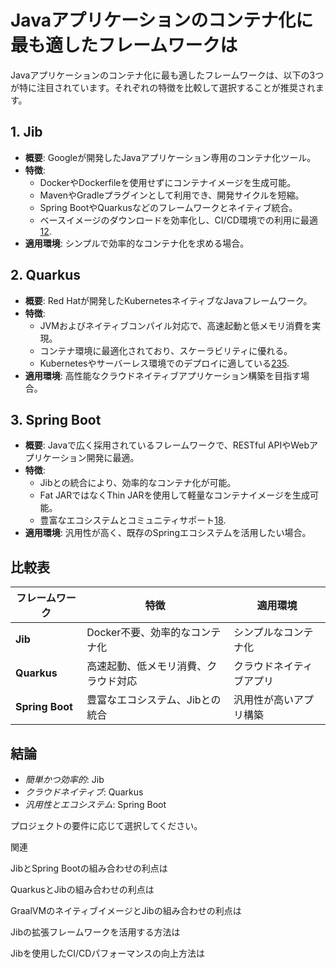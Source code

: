 # Javaアプリケーションのコンテナ化に最も適したフレームワークは



Javaアプリケーションのコンテナ化に最も適したフレームワークは、以下の3つが特に注目されています。それぞれの特徴を比較して選択することが推奨されます。

## **1. Jib**

- **概要**: Googleが開発したJavaアプリケーション専用のコンテナ化ツール。
- **特徴**:
  - DockerやDockerfileを使用せずにコンテナイメージを生成可能。
  - MavenやGradleプラグインとして利用でき、開発サイクルを短縮。
  - Spring BootやQuarkusなどのフレームワークとネイティブ統合。
  - ベースイメージのダウンロードを効率化し、CI/CD環境での利用に最適[1](https://cloud.google.com/blog/ja/products/application-development/using-jib-to-containerize-java-apps)[2](https://www.redhat.com/ja/topics/application-modernization/what-is-java-application-modernization).
- **適用環境**: シンプルで効率的なコンテナ化を求める場合。

## **2. Quarkus**

- **概要**: Red Hatが開発したKubernetesネイティブなJavaフレームワーク。
- **特徴**:
  - JVMおよびネイティブコンパイル対応で、高速起動と低メモリ消費を実現。
  - コンテナ環境に最適化されており、スケーラビリティに優れる。
  - Kubernetesやサーバーレス環境でのデプロイに適している[2](https://www.redhat.com/ja/topics/application-modernization/what-is-java-application-modernization)[3](https://www.publickey1.jp/blog/19/javaquarkusjavajavared_hat.html)[5](https://www.redhat.com/ja/topics/cloud-native-apps/what-is-quarkus).
- **適用環境**: 高性能なクラウドネイティブアプリケーション構築を目指す場合。

## **3. Spring Boot**

- **概要**: Javaで広く採用されているフレームワークで、RESTful APIやWebアプリケーション開発に最適。
- **特徴**:
  - Jibとの統合により、効率的なコンテナ化が可能。
  - Fat JARではなくThin JARを使用して軽量なコンテナイメージを生成可能。
  - 豊富なエコシステムとコミュニティサポート[1](https://cloud.google.com/blog/ja/products/application-development/using-jib-to-containerize-java-apps)[8](https://dexall.co.jp/articles/?p=600).
- **適用環境**: 汎用性が高く、既存のSpringエコシステムを活用したい場合。

## **比較表**

| フレームワーク  | 特徴                                 | 適用環境                 |
| --------------- | ------------------------------------ | ------------------------ |
| **Jib**         | Docker不要、効率的なコンテナ化       | シンプルなコンテナ化     |
| **Quarkus**     | 高速起動、低メモリ消費、クラウド対応 | クラウドネイティブアプリ |
| **Spring Boot** | 豊富なエコシステム、Jibとの統合      | 汎用性が高いアプリ構築   |

## **結論**

- *簡単かつ効率的*: Jib
- *クラウドネイティブ*: Quarkus
- *汎用性とエコシステム*: Spring Boot

プロジェクトの要件に応じて選択してください。



関連

JibとSpring Bootの組み合わせの利点は



QuarkusとJibの組み合わせの利点は



GraalVMのネイティブイメージとJibの組み合わせの利点は



Jibの拡張フレームワークを活用する方法は



Jibを使用したCI/CDパフォーマンスの向上方法は
